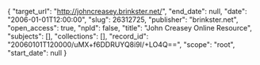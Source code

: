 {
  "target_url": "http://johncreasey.brinkster.net/", 
  "end_date": null, 
  "date": "2006-01-01T12:00:00", 
  "slug": 26312725, 
  "publisher": "brinkster.net", 
  "open_access": true, 
  "npld": false, 
  "title": "John Creasey Online Resource", 
  "subjects": [], 
  "collections": [], 
  "record_id": "20060101T120000/uMX+f6DDRUYQ8i9I/+LO4Q==", 
  "scope": "root", 
  "start_date": null
}

